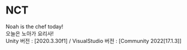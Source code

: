# NCT
Noah is the chef today!<br>
오늘은 노아가 요리사!<br>
Unity 버전 : [2020.3.30f1] / VisualStudio 버전 : [Community 2022[17.1.3]]<br>
